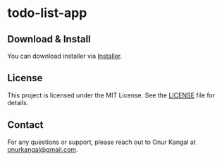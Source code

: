 # todo-list-app

## Download & Install

You can download installer via [Installer](https://github.com/o-kangal/todo-list-app/raw/refs/heads/main/Installer/TodoListAppInstaller.exe).

## License

This project is licensed under the MIT License. See the [LICENSE](https://github.com/o-kangal/todo-list-app/blob/main/LICENSE.txt) file for details.

## Contact

For any questions or support, please reach out to Onur Kangal at [onurkangal@gmail.com](mailto:onurkangal@gmail.com).

